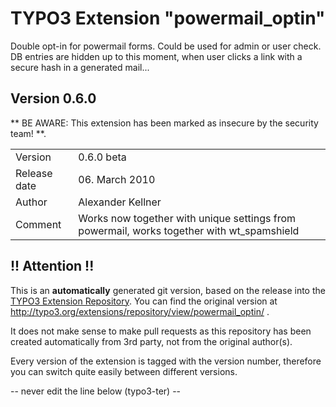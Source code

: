 # TYPO3 Extension "powermail_optin"
Double opt-in for powermail forms. Could be used for admin or user check. DB entries are hidden up to this moment, when user clicks a link with a secure hash in a generated mail...

## Version 0.6.0
** BE AWARE: This extension has been marked as insecure by the security team! **.



<table>
	<tr><td>Version</td><td>0.6.0 beta</td></tr>
	<tr><td>Release date</td><td>06. March 2010</td></tr>
	<tr><td>Author</td><td>Alexander Kellner</td></tr>
	<tr><td>Comment</td><td>Works now together with unique settings from powermail, works together with wt_spamshield</td></tr>
</table>

## !! Attention !!
This is an **automatically** generated git version, based on the release into the [TYPO3 Extension Repository](http://www.typo3.org/extensions/).
You can find the original version at http://typo3.org/extensions/repository/view/powermail_optin/ .

It does not make sense to make pull requests as this repository has been created automatically from 3rd party, not from the original author(s).

Every version of the extension is tagged with the version number, therefore you can switch quite easily between different versions.


-- never edit the line below (typo3-ter) --